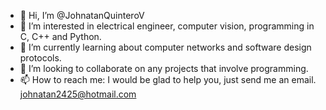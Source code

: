 - 👋 Hi, I’m @JohnatanQuinteroV
- 👀 I’m interested in electrical engineer, computer vision, programming in C, C++ and Python. 
- 🌱 I’m currently learning about computer networks and software design protocols.
- 💞️ I’m looking to collaborate on any projects that involve programming. 
- 📫 How to reach me: I would be glad to help you, just send me an email. johnatan2425@hotmail.com

<!---
JohnatanQuinteroV/JohnatanQuinteroV is a ✨ special ✨ repository because its `README.md` (this file) appears on your GitHub profile.
You can click the Preview link to take a look at your changes.
--->
